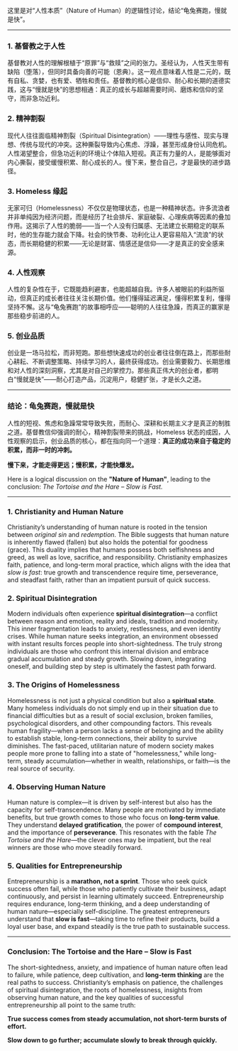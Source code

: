 这里是对“人性本质”（Nature of Human）的逻辑性讨论，结论“龟兔赛跑，慢就是快”。  

---

### **1. 基督教之于人性**  

基督教对人性的理解根植于“原罪”与“救赎”之间的张力。圣经认为，人性天生带有缺陷（堕落），但同时具备向善的可能（恩典）。这一观点意味着人性是二元的，既有自私、贪婪，也有爱、牺牲和责任。基督教的核心是信仰、耐心和长期的道德实践，这与“慢就是快”的思想相通：真正的成长与超越需要时间、磨炼和信仰的坚守，而非急功近利。  

### **2. 精神割裂**  

现代人往往面临精神割裂（Spiritual Disintegration）——理性与感性、现实与理想、传统与现代的冲突。这种撕裂导致内心焦虑、浮躁，甚至形成身份认同危机。人性渴望整合，但急功近利的环境让个体陷入短视。真正有力量的人，是能够面对内心撕裂，接受缓慢积累、耐心成长的人。慢下来，整合自己，才是最快的进步路径。  

### **3. Homeless 缘起**  

无家可归（Homelessness）不仅仅是物理状态，也是一种精神状态。许多流浪者并非单纯因为经济问题，而是经历了社会排斥、家庭破裂、心理疾病等因素的叠加作用。这揭示了人性的脆弱——当一个人没有归属感、无法建立长期稳定的联系时，他的生存能力就会下降。社会的快节奏、功利化让人更容易陷入“流浪”的状态，而长期稳健的积累——无论是财富、情感还是信仰——才是真正的安全感来源。  

### **4. 人性观察**  

人性的复杂性在于，它既能趋利避害，也能超越自我。许多人被眼前的利益所驱动，但真正的成长者往往关注长期价值。他们懂得延迟满足，懂得积累复利，懂得坚持不懈。这与“龟兔赛跑”的故事相呼应——聪明的人往往急躁，而真正的赢家是那些稳步前进的人。  

### **5. 创业品质**  

创业是一场马拉松，而非短跑。那些想快速成功的创业者往往倒在路上，而那些耐心耕耘、不断调整策略、持续学习的人，最终获得成功。创业需要毅力、长期思维和对人性的深刻洞察，尤其是对自己的掌控力。那些真正伟大的创业者，都明白“慢就是快”——耐心打造产品，沉淀用户，稳健扩张，才是长久之道。  

---

### **结论：龟兔赛跑，慢就是快**  

人性的短视、焦虑和急躁常常导致失败，而耐心、深耕和长期主义才是真正的制胜之道。基督教信仰强调的耐心，精神割裂带来的挑战，Homeless 状态的成因，人性观察的启示，创业品质的核心，都在指向同一个道理：**真正的成功来自于稳定的积累，而非一时的冲刺。**  

**慢下来，才能走得更远；慢积累，才能快爆发。**


Here is a logical discussion on the **"Nature of Human"**, leading to the conclusion: *The Tortoise and the Hare – Slow is Fast.*  

---

### **1. Christianity and Human Nature**  

Christianity’s understanding of human nature is rooted in the tension between *original sin* and *redemption*. The Bible suggests that human nature is inherently flawed (fallen) but also holds the potential for goodness (grace). This duality implies that humans possess both selfishness and greed, as well as love, sacrifice, and responsibility. Christianity emphasizes faith, patience, and long-term moral practice, which aligns with the idea that *slow is fast*: true growth and transcendence require time, perseverance, and steadfast faith, rather than an impatient pursuit of quick success.  

### **2. Spiritual Disintegration**  

Modern individuals often experience **spiritual disintegration**—a conflict between reason and emotion, reality and ideals, tradition and modernity. This inner fragmentation leads to anxiety, restlessness, and even identity crises. While human nature seeks integration, an environment obsessed with instant results forces people into short-sightedness. The truly strong individuals are those who confront this internal division and embrace gradual accumulation and steady growth. Slowing down, integrating oneself, and building step by step is ultimately the fastest path forward.  

### **3. The Origins of Homelessness**  

Homelessness is not just a physical condition but also a **spiritual state**. Many homeless individuals do not simply end up in their situation due to financial difficulties but as a result of social exclusion, broken families, psychological disorders, and other compounding factors. This reveals human fragility—when a person lacks a sense of belonging and the ability to establish stable, long-term connections, their ability to survive diminishes. The fast-paced, utilitarian nature of modern society makes people more prone to falling into a state of "homelessness," while long-term, steady accumulation—whether in wealth, relationships, or faith—is the real source of security.  

### **4. Observing Human Nature**  

Human nature is complex—it is driven by self-interest but also has the capacity for self-transcendence. Many people are motivated by immediate benefits, but true growth comes to those who focus on **long-term value**. They understand **delayed gratification**, the power of **compound interest**, and the importance of **perseverance**. This resonates with the fable *The Tortoise and the Hare*—the clever ones may be impatient, but the real winners are those who move steadily forward.  

### **5. Qualities for Entrepreneurship**  

Entrepreneurship is a **marathon, not a sprint**. Those who seek quick success often fail, while those who patiently cultivate their business, adapt continuously, and persist in learning ultimately succeed. Entrepreneurship requires endurance, long-term thinking, and a deep understanding of human nature—especially self-discipline. The greatest entrepreneurs understand that **slow is fast**—taking time to refine their products, build a loyal user base, and expand steadily is the true path to sustainable success.  

---

### **Conclusion: The Tortoise and the Hare – Slow is Fast**  

The short-sightedness, anxiety, and impatience of human nature often lead to failure, while patience, deep cultivation, and **long-term thinking** are the real paths to success. Christianity’s emphasis on patience, the challenges of spiritual disintegration, the roots of homelessness, insights from observing human nature, and the key qualities of successful entrepreneurship all point to the same truth:  

**True success comes from steady accumulation, not short-term bursts of effort.**  

**Slow down to go further; accumulate slowly to break through quickly.**
